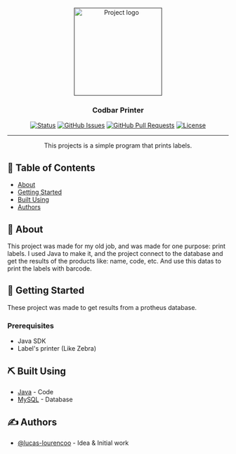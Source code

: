 <p align="center">
  <a href="" rel="noopener">
 <img width=200px height=200px src="../img/logo.png" alt="Project logo"></a>
</p>

<h3 align="center">Codbar Printer</h3>

<div align="center">

[![Status](https://img.shields.io/badge/status-active-success.svg)]()
[![GitHub Issues](https://img.shields.io/github/issues/kylelobo/The-Documentation-Compendium.svg)](https://github.com/kylelobo/The-Documentation-Compendium/issues)
[![GitHub Pull Requests](https://img.shields.io/github/issues-pr/kylelobo/The-Documentation-Compendium.svg)](https://github.com/kylelobo/The-Documentation-Compendium/pulls)
[![License](https://img.shields.io/badge/license-MIT-blue.svg)](/LICENSE)

</div>

---

<p align="center"> This projects is a simple program that prints labels.
    <br> 
</p>

## 📝 Table of Contents

- [About](#about)
- [Getting Started](#getting_started)
- [Built Using](#built_using)
- [Authors](#authors)

## 🧐 About <a name = "about"></a>

This project was made for my old job, and was made for one purpose: print labels.
I used Java to make it, and the project connect to the database and get the results of the products like: name, code, etc. And use this datas to print the labels with barcode.

## 🏁 Getting Started <a name = "getting_started"></a>

These project was made to get results from a protheus database. 

### Prerequisites

- Java SDK
- Label's printer (Like Zebra)

## ⛏️ Built Using <a name = "built_using"></a>

- [Java](https://www.java.com/pt_BR/) - Code
- [MySQL](https://www.mysql.com/) - Database

## ✍️ Authors <a name = "authors"></a>

- [@lucas-lourencoo](https://github.com/lucas-lourencoo) - Idea & Initial work
